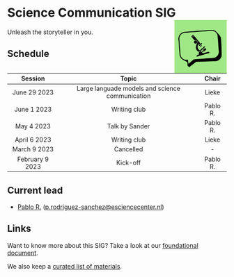 # Science Communication SIG <img src="img/logo.png" width="120" align="right" />

Unleash the storyteller in you.

## Schedule

|     Session     |           Topic           |  Chair   |
|:---------------:|:-------------------------:|:--------:|
|  June 29 2023   | Large languade models and science communication |  Lieke   |
|   June 1 2023   |       Writing club        | Pablo R. |
|   May 4 2023    |      Talk by Sander       | Pablo R. |
|  April 6 2023   |       Writing club        |  Lieke   |
|  March 9 2023   |         Cancelled         |    -     |
| February 9 2023 |         Kick-off          | Pablo R. |

## Current lead

- [Pablo R.](https://github.com/PabRod) (p.rodriguez-sanchez@esciencecenter.nl)

## Links

Want to know more about this SIG? Take a look at our [foundational document](./docs/foundation.md).

We also keep a [curated list of materials](./docs/materials.md).
